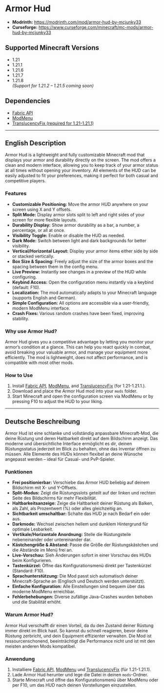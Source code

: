 # Armor Hud

- **Modrinth:** https://modrinth.com/mod/armor-hud-by-mcjunky33  
- **Curseforge:** https://www.curseforge.com/minecraft/mc-mods/armor-hud-by-mcjunky33  

## Supported Minecraft Versions

- 1.21
- 1.21.1
- 1.21.6
- 1.21.7
- 1.21.8  
*(Support for 1.21.2 – 1.21.5 coming soon)*

## Dependencies

- [Fabric API](https://modrinth.com/mod/fabric-api)
- [ModMenu](https://modrinth.com/mod/modmenu)
- [TranslucencyFix (required for 1.21-1.21.1)](https://modrinth.com/mod/translucencyfix/)

---

## English Description

Armor Hud is a lightweight and fully customizable Minecraft mod that displays your armor and durability directly on the screen. The mod offers a clean and modern interface, allowing you to keep track of your armor status at all times without opening your inventory. All elements of the HUD can be easily adjusted to fit your preferences, making it perfect for both casual and competitive players.

### Features

- **Customizable Positioning:** Move the armor HUD anywhere on your screen using X and Y offsets.
- **Split Mode:** Display armor slots split to left and right sides of your screen for more flexible layouts.
- **Durability Display:** Show armor durability as a bar, a number, a percentage, or all at once.
- **Visibility Toggle:** Enable or disable the HUD as needed.
- **Dark Mode:** Switch between light and dark backgrounds for better visibility.
- **Vertical/Horizontal Layout:** Display your armor items either side by side or stacked vertically.
- **Box Size & Spacing:** Freely adjust the size of the armor boxes and the spacing between them in the config menu.
- **Live Preview:** Instantly see changes in a preview of the HUD while configuring.
- **Keybind Access:** Open the configuration menu instantly via a keybind (default: F10).
- **Localization:** The mod automatically adapts to your Minecraft language (supports English and German).
- **Simple Configuration:** All options are accessible via a user-friendly, modern ModMenu interface.
- **Crash Fixes:** Various random crashes have been fixed, improving stability.

### Why use Armor Hud?

Armor Hud gives you a competitive advantage by letting you monitor your armor’s condition at a glance. This can help you react quickly in combat, avoid breaking your valuable armor, and manage your equipment more efficiently. The mod is lightweight, does not affect performance, and is compatible with most other mods.

### How to Use

1. Install [Fabric API](https://modrinth.com/mod/fabric-api), [ModMenu](https://modrinth.com/mod/modmenu), and [TranslucencyFix](https://modrinth.com/mod/translucencyfix/) (for 1.21-1.21.1.).
2. Download and place the Armor Hud mod into your `mods` folder.
3. Start Minecraft and open the configuration screen via ModMenu or by pressing F10 to adjust the HUD to your liking.

---

## Deutsche Beschreibung

Armor Hud ist eine schlanke und vollständig anpassbare Minecraft-Mod, die deine Rüstung und deren Haltbarkeit direkt auf dem Bildschirm anzeigt. Das moderne und übersichtliche Interface ermöglicht es dir, deinen Rüstungsstatus jederzeit im Blick zu behalten, ohne das Inventar öffnen zu müssen. Alle Elemente des HUDs können flexibel an deine Wünsche angepasst werden – ideal für Casual- und PvP-Spieler.

### Funktionen

- **Frei positionierbar:** Verschiebe das Armor HUD beliebig auf deinem Bildschirm mit X- und Y-Offsets.
- **Split-Modus:** Zeigt die Rüstungsslots geteilt auf der linken und rechten Seite des Bildschirms für mehr Flexibilität.
- **Haltbarkeitsanzeige:** Zeige die Haltbarkeit deiner Rüstung als Balken, als Zahl, als Prozentwert (%) oder alles gleichzeitig an.
- **Sichtbarkeit umschaltbar:** Schalte das HUD je nach Bedarf ein oder aus.
- **Darkmode:** Wechsel zwischen hellem und dunklem Hintergrund für optimale Lesbarkeit.
- **Vertikale/Horizontale Anordnung:** Stelle die Rüstungsteile nebeneinander oder untereinander dar.
- **Kästchengröße & Abstand:** Passe die Größe der Rüstungskästchen und die Abstände im Menü frei an.
- **Live-Vorschau:** Sieh Änderungen sofort in einer Vorschau des HUDs beim Konfigurieren.
- **Tastenkürzel:** Öffne das Konfigurationsmenü direkt per Tastenkürzel (Standard: F10).
- **Sprachunterstützung:** Die Mod passt sich automatisch deiner Minecraft-Sprache an (Englisch und Deutsch werden unterstützt).
- **Einfache Konfiguration:** Alle Einstellungen sind bequem über das moderne ModMenu erreichbar.
- **Fehlerbehebungen:** Diverse zufällige Java-Crashes wurden behoben und die Stabilität erhöht.

### Warum Armor Hud?

Armor Hud verschafft dir einen Vorteil, da du den Zustand deiner Rüstung immer direkt im Blick hast. So kannst du schnell reagieren, bevor deine Rüstung zerbricht, und dein Equipment effizienter verwalten. Die Mod ist ressourcenschonend, beeinträchtigt die Performance nicht und ist mit den meisten anderen Mods kompatibel.

### Anwendung

1. Installiere [Fabric API](https://modrinth.com/mod/fabric-api), [ModMenu](https://modrinth.com/mod/modmenu) und [TranslucencyFix](https://modrinth.com/mod/translucencyfix/) (für 1.21-1.21.1).
2. Lade Armor Hud herunter und lege die Datei in deinen `mods`-Ordner.
3. Starte Minecraft und öffne das Konfigurationsmenü über ModMenu oder per F10, um das HUD nach deinen Vorstellungen einzustellen.

